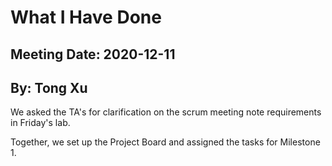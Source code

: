 # What I Have Done

## Meeting Date: 2020-12-11

## By: Tong Xu

We asked the TA's for clarification on the scrum meeting note requirements in Friday's lab.

Together, we set up the Project Board and assigned the tasks for Milestone 1.

